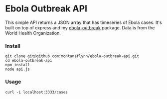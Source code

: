 # Ebola Outbreak API

This simple API returns a JSON array that has timeseries of Ebola cases. It's built on top of express and my [ebola-outbreak](github.com/montanaflynn/ebola-outbreak) package. Data is from the World Health Organization.

### Install

	git clone git@github.com:montanaflynn/ebola-outbreak-api.git
	cd ebola-outbreak-api
	npm install
	node api.js

### Usage

	curl -i localhost:3333/cases
